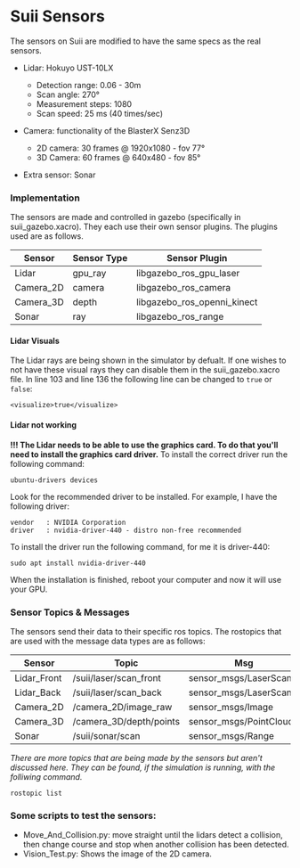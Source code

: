 # Suii Sensors
The sensors on Suii are modified to have the same specs as the real sensors.

- Lidar: Hokuyo UST-10LX
  - Detection range: 0.06 - 30m
  - Scan angle: 270°
  - Measurement steps: 1080
  - Scan speed: 25 ms (40 times/sec)

- Camera: functionality of the BlasterX Senz3D
  - 2D camera: 30 frames @ 1920x1080 - fov 77°
  - 3D Camera: 60 frames @ 640x480 - fov 85°

- Extra sensor: Sonar

### Implementation
The sensors are made and controlled in gazebo (specifically in suii_gazebo.xacro). They each use their own sensor plugins. The plugins used are as follows.

Sensor    | Sensor Type | Sensor Plugin
------    | ----------- | ------
Lidar     | gpu_ray     | libgazebo_ros_gpu_laser
Camera_2D | camera      | libgazebo_ros_camera
Camera_3D | depth       | libgazebo_ros_openni_kinect
Sonar     | ray         | libgazebo_ros_range

#### Lidar Visuals
The Lidar rays are being shown in the simulator by defualt. If one wishes to not have these visual rays they can disable them in the suii_gazebo.xacro file. In line 103 and line 136 the following line can be changed to ```true``` or ```false```:
```
<visualize>true</visualize>
```

#### Lidar not working
**!!! The Lidar needs to be able to use the graphics card. To do that you'll need to install the graphics card driver.**
To install the correct driver run the following command:
```
ubuntu-drivers devices
```
Look for the recommended driver to be installed. For example, I have the following driver:
```
vendor   : NVIDIA Corporation
driver   : nvidia-driver-440 - distro non-free recommended
 ```
 To install the driver run the following command, for me it is driver-440:
 ```
sudo apt install nvidia-driver-440
 ```
When the installation is finished, reboot your computer and now it will use your GPU.

### Sensor Topics & Messages
The sensors send their data to their specific ros topics. The rostopics that are used with the message data types are as follows:

Sensor | Topic | Msg
------ | ----- | ---
Lidar_Front | /suii/laser/scan_front  | sensor_msgs/LaserScan
Lidar_Back  | /suii/laser/scan_back   | sensor_msgs/LaserScan
Camera_2D   | /camera_2D/image_raw    | sensor_msgs/Image
Camera_3D   | /camera_3D/depth/points | sensor_msgs/PointCloud2
Sonar       | /suii/sonar/scan        | sensor_msgs/Range

_There are more topics that are being made by the sensors but aren't discussed here. They can be found, if the simulation is running, with the folliwing command._
```
rostopic list
```

### Some scripts to test the sensors:
- Move_And_Collision.py: move straight until the lidars detect a collision, then change course and stop when another collision has been detected.
- Vision_Test.py: Shows the image of the 2D camera.
